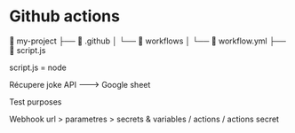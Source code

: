 # Github actions


 📁 my-project
   ├── 📁 .github
   │   └── 📁 workflows
   │       └── 📄 workflow.yml
   ├── 📄 script.js


script.js = node

Récupere joke API ---> Google sheet

Test purposes


Webhook url  > parametres > secrets & variables / actions / actions secret

